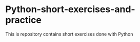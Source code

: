 # Python-short-exercises-and-practice

This is repository contains short exercises done with Python
